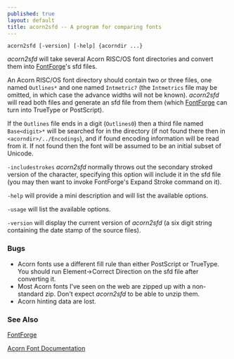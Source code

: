 ```yaml
---
published: true
layout: default
title: acorn2sfd -- A program for comparing fonts
---
```



`acorn2sfd [-version] [-help] {acorndir ...}`

*acorn2sfd* will take several Acorn RISC/OS font directories and convert
them into [FontForge](overview.html)'s sfd files.

An Acorn RISC/OS font directory should contain two or three files, one
named `Outlines*` and one named `Intmetric?` (the `Intmetrics` file may
be omitted, in which case the advance widths will not be known).
*acorn2sfd* will read both files and generate an sfd file from them
(which [FontForge](overview.html) can turn into TrueType or PostScript).

If the `Outlines` file ends in a digit (`Outlines0`) then a third file
named `Base<digit>*` will be searched for in the directory (if not found
there then in `<acorndir>/../Encodings`), and if found encoding
information will be read from it. If not found then the font will be
assumed to be an initial subset of Unicode.

`-includestrokes` *acorn2sfd* normally throws out the secondary stroked
version of the character, specifying this option will include it in the
sfd file (you may then want to invoke FontForge's Expand Stroke command
on it).

`-help` will provide a mini description and will list the available
options.

`-usage` will list the available options.

`-version` will display the current version of *acorn2sfd* (a six digit
string containing the date stamp of the source files).

### Bugs

-   Acorn fonts use a different fill rule than either PostScript or
    TrueType. You should run Element-\>Correct Direction on the sfd file
    after converting it.
-   Most Acorn fonts I've seen on the web are zipped up with a
    non-standard zip. Don't expect *acorn2sfd* to be able to unzip them.
-   Acorn hinting data are lost.

### See Also

[FontForge](overview.html)

[Acorn Font
Documentation](http://www.pinknoise.demon.co.uk/Docs/Arc/Fonts/Formats.html)
